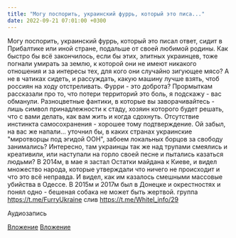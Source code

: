```yaml
---
title: "Могу поспорить, украинский фуррь, который это писа..."
date: 2022-09-21 07:01:00 +0300
---
```


Могу поспорить, украинский фуррь, который это писал ответ, сидит в Прибалтике или иной стране, подальше от своей любимой родины.
Как быстро бы всё закончилось, если бы этих, элитных украинцев, тоже погнали умирать за землю, к которой они не имеют никакого отношения и за интересы тех, для кого они случайно зигующее мясо?
А не в чатиках сидеть, и рассуждать, какую машину лучше взять, чтоб россиян на ходу отстреливать. Фурри - это доброта?
Прормыткам рассказали про то, что потери территорий это боль, я подскажу - вас обманули. Разноцветные фантики, в которые вы заворачивайтесь - лишь символ принадлежности к стаду, хозяин которого будет решать, что с вами делать, как вам жить и когда сдохнуть. Отсутствие инстинкта самосохранения - хорошее тому подтверждение.
Ой забыл, на вас же напали... уточнил бы, в каких странах украинские "миротворцы под эгидой ООН", забоем локальных борцов за свободу занимались? Интересно, там украинцы так же над трупами смеялись и креативили, или наступали на горло своей песне и пытались казаться людьми?
В 2014м, в мае я застал Остатки майдана к Киеве, и видел множество народа, которые утверждали что ничего не происходит и что это всё неправда. И видел, как им казалось смешными массовые убийства в Одессе.
В 2015м и 2017м был в Донецке и окрестностях и понял одно - бешеная собака не может быть жертвой.
группа https://t.me/FurryUkraine
слив https://t.me/Whitel_info/29


Аудиозапись

[Вложение](https://vk.com/photo41076938_457249133)
[Вложение](https://vk.com/photo41076938_457249132)
